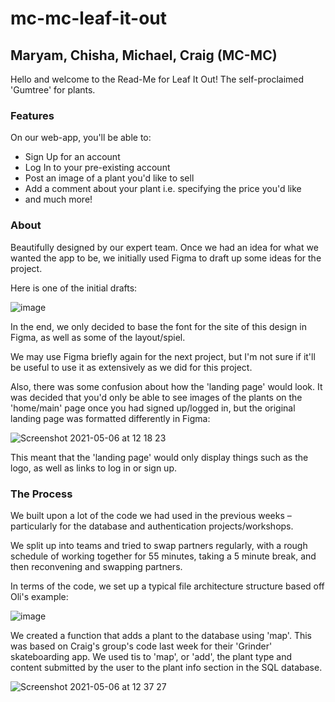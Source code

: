 # mc-mc-leaf-it-out

## Maryam, Chisha, Michael, Craig (MC-MC)

Hello and welcome to the Read-Me for Leaf It Out! The self-proclaimed 'Gumtree' for plants.

### Features

On our web-app, you'll be able to:

- Sign Up for an account
- Log In to your pre-existing account
- Post an image of a plant you'd like to sell
- Add a comment about your plant i.e. specifying the price you'd like
- and much more!

### About

Beautifully designed by our expert team. Once we had an idea for what we wanted the app to be, we initially used Figma to draft up some ideas for the project.

Here is one of the initial drafts:

![image](https://user-images.githubusercontent.com/23028288/117305713-eec20a00-ae76-11eb-850b-d1a2e4151bf5.png)

In the end, we only decided to base the font for the site of this design in Figma, as well as some of the layout/spiel.

We may use Figma briefly again for the next project, but I'm not sure if it'll be useful to use it as extensively as we did for this project.

Also, there was some confusion about how the 'landing page' would look. It was decided that you'd only be able to see images of the plants on the 'home/main' page once you had signed up/logged in, but the original landing page was formatted differently in Figma:

![Screenshot 2021-05-06 at 12 18 23](https://user-images.githubusercontent.com/23028288/117305524-c1755c00-ae76-11eb-853d-132ec6e9899a.png)

This meant that the 'landing page' would only display things such as the logo, as well as links to log in or sign up.

### The Process

We built upon a lot of the code we had used in the previous weeks – particularly for the database and authentication projects/workshops.

We split up into teams and tried to swap partners regularly, with a rough schedule of working together for 55 minutes, taking a 5 minute break, and then reconvening and swapping partners.

In terms of the code, we set up a typical file architecture structure based off Oli's example:

![image](https://user-images.githubusercontent.com/23028288/117305780-ff728000-ae76-11eb-8a17-c198768282f8.png)

We created a function that adds a plant to the database using 'map'. This was based on Craig's group's code last week for their 'Grinder' skateboarding app. We used tis to 'map', or 'add',  the plant type and content submitted by the user to the plant info section in the SQL database.

![Screenshot 2021-05-06 at 12 37 27](https://user-images.githubusercontent.com/23028288/117306013-3779c300-ae77-11eb-800c-422a74edbd51.png)


